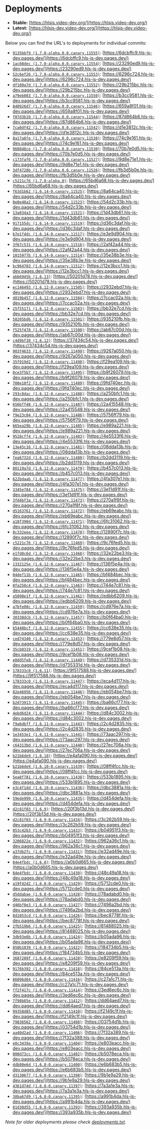 # Deployments

- **Stable:** [https://hlsjs.video-dev.org/](https://hlsjs.video-dev.org/)
- **Latest:** [https://hlsjs-dev.video-dev.org/](https://hlsjs-dev.video-dev.org/)

Below you can find the URL's to deployments for individual commits:

- [`9135bbf9 (1.7.0-alpha.0.0.canary.11555)`](https://github.com/video-dev/hls.js/commit/9135bbf942b6cae734eaaf603cdc8da49e2d319a): [https://6dcbffc9.hls-js-dev.pages.dev/](https://6dcbffc9.hls-js-dev.pages.dev/)
- [`1ac08dec (1.7.0-alpha.0.0.canary.11554)`](https://github.com/video-dev/hls.js/commit/1ac08decc11c760f0568484029a03fa8049c251e): [https://23290ed9.hls-js-dev.pages.dev/](https://23290ed9.hls-js-dev.pages.dev/)
- [`52c6ef26 (1.7.0-alpha.0.0.canary.11553)`](https://github.com/video-dev/hls.js/commit/52c6ef26b56b22701680544d14792f91052550b1): [https://6296c724.hls-js-dev.pages.dev/](https://6296c724.hls-js-dev.pages.dev/)
- [`df109a7d (1.7.0-alpha.0.0.canary.11552)`](https://github.com/video-dev/hls.js/commit/df109a7d8c10b1c8bc5788b6d0f2a45071c475e9): [https://29b215bc.hls-js-dev.pages.dev/](https://29b215bc.hls-js-dev.pages.dev/)
- [`a79eb083 (1.7.0-alpha.0.0.canary.11550)`](https://github.com/video-dev/hls.js/commit/a79eb0832b6be85c88ae8445354aa74de6e05f46): [https://b3cc9581.hls-js-dev.pages.dev/](https://b3cc9581.hls-js-dev.pages.dev/)
- [`840926d7 (1.7.0-alpha.0.0.canary.11546)`](https://github.com/video-dev/hls.js/commit/840926d787c35b88136cce0f3e0e1b73092e0e33): [https://659a8f01.hls-js-dev.pages.dev/](https://659a8f01.hls-js-dev.pages.dev/)
- [`f07d3b10 (1.7.0-alpha.0.0.canary.11544)`](https://github.com/video-dev/hls.js/commit/f07d3b10485f6c6803b94f615096802da8749c8d): [https://87d864b6.hls-js-dev.pages.dev/](https://87d864b6.hls-js-dev.pages.dev/)
- [`7ca0df42 (1.7.0-alpha.0.0.canary.11542)`](https://github.com/video-dev/hls.js/commit/7ca0df42e8dea5fa83f18ea4902f70d0880b1f34): [https://d1e3812c.hls-js-dev.pages.dev/](https://d1e3812c.hls-js-dev.pages.dev/)
- [`8a17a8fe (1.7.0-alpha.0.0.canary.11538)`](https://github.com/video-dev/hls.js/commit/8a17a8fe4924ab2f3a62c6c191d3412321977da5): [https://74c9e161.hls-js-dev.pages.dev/](https://74c9e161.hls-js-dev.pages.dev/)
- [`960848ce (1.7.0-alpha.0.0.canary.11530)`](https://github.com/video-dev/hls.js/commit/960848ce4e100973735641c11813f7a1196608df): [https://70b7e0d5.hls-js-dev.pages.dev/](https://70b7e0d5.hls-js-dev.pages.dev/)
- [`c173faf6 (1.7.0-alpha.0.0.canary.11527)`](https://github.com/video-dev/hls.js/commit/c173faf6afdc191f0742b9ec6b253735a5f51538): [https://9d8e71e1.hls-js-dev.pages.dev/](https://9d8e71e1.hls-js-dev.pages.dev/)
- [`3df4728b (1.7.0-alpha.0.0.canary.11526)`](https://github.com/video-dev/hls.js/commit/3df4728b903b9d96f31209f042e1e25bcf757045): [https://fb3d5b0e.hls-js-dev.pages.dev/](https://fb3d5b0e.hls-js-dev.pages.dev/)
- [`c5221c76 (1.7.0-alpha.0)`](https://github.com/video-dev/hls.js/commit/c5221c76881d4a83cb12eda7df7ee94583634a60): [https://65bd6a68.hls-js-dev.pages.dev/](https://65bd6a68.hls-js-dev.pages.dev/)
- [`f63d1b62 (1.6.14-0.canary.11525)`](https://github.com/video-dev/hls.js/commit/f63d1b6234ccc01986eebeddb726de1799e6ed88): [https://8a64ca40.hls-js-dev.pages.dev/](https://8a64ca40.hls-js-dev.pages.dev/)
- [`0e0e48a2 (1.6.14-0.canary.11523)`](https://github.com/video-dev/hls.js/commit/0e0e48a2173912d815df693d090f7eed1bc85907): [https://54d2c33b.hls-js-dev.pages.dev/](https://54d2c33b.hls-js-dev.pages.dev/)
- [`13a034a3 (1.6.14-0.canary.11521)`](https://github.com/video-dev/hls.js/commit/13a034a350de1c7c3db0548d65011b0f992f17a5): [https://1d43db61.hls-js-dev.pages.dev/](https://1d43db61.hls-js-dev.pages.dev/)
- [`917155dc (1.6.14-0.canary.11519)`](https://github.com/video-dev/hls.js/commit/917155dc8d71f3478f2aac559f87d257564cf180): [https://d36c3daf.hls-js-dev.pages.dev/](https://d36c3daf.hls-js-dev.pages.dev/)
- [`b7e1f4dc (1.6.14-0.canary.11517)`](https://github.com/video-dev/hls.js/commit/b7e1f4dc3c040130f3bf5cbfb513459fc8cc2ced): [https://e3e9d904.hls-js-dev.pages.dev/](https://e3e9d904.hls-js-dev.pages.dev/)
- [`3f67c531 (1.6.14-0.canary.11516)`](https://github.com/video-dev/hls.js/commit/3f67c531c38a4fd9535f78d19a6ab535bbd97bb8): [https://2af42a44.hls-js-dev.pages.dev/](https://2af42a44.hls-js-dev.pages.dev/)
- [`1015977b (1.6.14-0.canary.11514)`](https://github.com/video-dev/hls.js/commit/1015977b5b07a1c7450080f8348e5f435745af7b): [https://35e38b3e.hls-js-dev.pages.dev/](https://35e38b3e.hls-js-dev.pages.dev/)
- [`bc964703 (1.6.14-0.canary.11512)`](https://github.com/video-dev/hls.js/commit/bc964703dd37621b4f471200f730a103591292e4): [https://12e3bcc1.hls-js-dev.pages.dev/](https://12e3bcc1.hls-js-dev.pages.dev/)
- [`abb6945b (1.6.13)`](https://github.com/video-dev/hls.js/commit/abb6945bd29eadc04c25b2522528ca6aa619992f): [https://50201d78.hls-js-dev.pages.dev/](https://50201d78.hls-js-dev.pages.dev/)
- [`ec146493 (1.6.12-0.canary.11505)`](https://github.com/video-dev/hls.js/commit/ec1464933213e6dfef923a9b7d6602f9e9f2ba5c): [https://2932ebd7.hls-js-dev.pages.dev/](https://2932ebd7.hls-js-dev.pages.dev/)
- [`d819b457 (1.6.12-0.canary.11504)`](https://github.com/video-dev/hls.js/commit/d819b457973e591227e84a7a5e425c4404760928): [https://7ccac02a.hls-js-dev.pages.dev/](https://7ccac02a.hls-js-dev.pages.dev/)
- [`25f55171 (1.6.12-0.canary.11503)`](https://github.com/video-dev/hls.js/commit/25f551715d4b57272190f7e93aabf132ce3abc9d): [https://bb32e7cd.hls-js-dev.pages.dev/](https://bb32e7cd.hls-js-dev.pages.dev/)
- [`58205bd6 (1.6.12-0.canary.11501)`](https://github.com/video-dev/hls.js/commit/58205bd671beb84c9175a002b8cf1e9c94745be0): [https://935210fb.hls-js-dev.pages.dev/](https://935210fb.hls-js-dev.pages.dev/)
- [`f525f478 (1.6.12-0.canary.11500)`](https://github.com/video-dev/hls.js/commit/f525f4783ed714bb2eddd1d3ca7e188b5f5601f4): [https://ab67c00d.hls-js-dev.pages.dev/](https://ab67c00d.hls-js-dev.pages.dev/)
- [`c4d9bf38 (1.6.12)`](https://github.com/video-dev/hls.js/commit/c4d9bf38489bf9528b910a3c3088eec6eb31bf93): [https://37434c54.hls-js-dev.pages.dev/](https://37434c54.hls-js-dev.pages.dev/)
- [`903f4633 (1.6.12-0.canary.11499)`](https://github.com/video-dev/hls.js/commit/903f463311c6487a9e21b9a7c9ef059cc7593772): [https://9267a050.hls-js-dev.pages.dev/](https://9267a050.hls-js-dev.pages.dev/)
- [`35f919d2 (1.6.12-0.canary.11498)`](https://github.com/video-dev/hls.js/commit/35f919d2c17cb61915407106ec75d01975be5207): [https://f29ea109.hls-js-dev.pages.dev/](https://f29ea109.hls-js-dev.pages.dev/)
- [`0ce3f5b7 (1.6.12-0.canary.11495)`](https://github.com/video-dev/hls.js/commit/0ce3f5b785b2e78f7773f16dd292abbf87c65388): [https://b9f26079.hls-js-dev.pages.dev/](https://b9f26079.hls-js-dev.pages.dev/)
- [`708e10f2 (1.6.12-0.canary.11489)`](https://github.com/video-dev/hls.js/commit/708e10f2e53064c81373cf41498fdc6988255ca6): [https://9fd740ec.hls-js-dev.pages.dev/](https://9fd740ec.hls-js-dev.pages.dev/)
- [`293c8dac (1.6.12-0.canary.11488)`](https://github.com/video-dev/hls.js/commit/293c8dac4d505f699145a29e513535a0792c4bea): [https://a250bfc1.hls-js-dev.pages.dev/](https://a250bfc1.hls-js-dev.pages.dev/)
- [`656bff48 (1.6.12-0.canary.11487)`](https://github.com/video-dev/hls.js/commit/656bff4809db9c1866b9345aad2395cfea4f7671): [https://2a415548.hls-js-dev.pages.dev/](https://2a415548.hls-js-dev.pages.dev/)
- [`f9e23c04 (1.6.12-0.canary.11486)`](https://github.com/video-dev/hls.js/commit/f9e23c04461c6ca07c156d47de7acf235746d3fb): [https://5756ff79.hls-js-dev.pages.dev/](https://5756ff79.hls-js-dev.pages.dev/)
- [`665ea29b (1.6.12-0.canary.11485)`](https://github.com/video-dev/hls.js/commit/665ea29b0bd7788fe136ee782a33d62f4f29f5f8): [https://e989a221.hls-js-dev.pages.dev/](https://e989a221.hls-js-dev.pages.dev/)
- [`9528cff4 (1.6.12-0.canary.11483)`](https://github.com/video-dev/hls.js/commit/9528cff4dd00411e9dcdb78522c86ae82ff6efd7): [https://4e5533f6.hls-js-dev.pages.dev/](https://4e5533f6.hls-js-dev.pages.dev/)
- [`13e45c16 (1.6.12-0.canary.11481)`](https://github.com/video-dev/hls.js/commit/13e45c16485d1e360ba5c5c4d9946dbd84c113c9): [https://08dda13b.hls-js-dev.pages.dev/](https://08dda13b.hls-js-dev.pages.dev/)
- [`fea6732d (1.6.12-0.canary.11480)`](https://github.com/video-dev/hls.js/commit/fea6732dc1196c0eff2f076443faeff07bc96866): [https://b2dd3119.hls-js-dev.pages.dev/](https://b2dd3119.hls-js-dev.pages.dev/)
- [`80119a7d (1.6.12-0.canary.11479)`](https://github.com/video-dev/hls.js/commit/80119a7dde77acd43460504adb6f5cf1f0bececc): [https://b457c013.hls-js-dev.pages.dev/](https://b457c013.hls-js-dev.pages.dev/)
- [`622bdaab (1.6.12-0.canary.11477)`](https://github.com/video-dev/hls.js/commit/622bdaabac4590a73ac84542c7bcfd54c6fa279e): [https://4fa307e1.hls-js-dev.pages.dev/](https://4fa307e1.hls-js-dev.pages.dev/)
- [`3345e784 (1.6.12-0.canary.11475)`](https://github.com/video-dev/hls.js/commit/3345e784e16f80543930b94b40601c736b43a2a1): [https://3e11d91f.hls-js-dev.pages.dev/](https://3e11d91f.hls-js-dev.pages.dev/)
- [`3fd4bf3a (1.6.12-0.canary.11473)`](https://github.com/video-dev/hls.js/commit/3fd4bf3a4032e3e5dde82326292d80d8927b9925): [https://270a1f8f.hls-js-dev.pages.dev/](https://270a1f8f.hls-js-dev.pages.dev/)
- [`d5163761 (1.6.12-0.canary.11472)`](https://github.com/video-dev/hls.js/commit/d5163761177677f2a3733ddc3164327d1310eb3f): [https://eb69eabc.hls-js-dev.pages.dev/](https://eb69eabc.hls-js-dev.pages.dev/)
- [`a18f390d (1.6.12-0.canary.11471)`](https://github.com/video-dev/hls.js/commit/a18f390d386ae749c7c54bde62054d9f28d27a7f): [https://6fc31062.hls-js-dev.pages.dev/](https://6fc31062.hls-js-dev.pages.dev/)
- [`8c332eea (1.6.12-0.canary.11470)`](https://github.com/video-dev/hls.js/commit/8c332eea20f8936467753b5aecab2bbe3608aa9b): [https://12890f7c.hls-js-dev.pages.dev/](https://12890f7c.hls-js-dev.pages.dev/)
- [`c5221c76 (1.6.12-0.canary.11469)`](https://github.com/video-dev/hls.js/commit/c5221c76881d4a83cb12eda7df7ee94583634a60): [https://9c76fed5.hls-js-dev.pages.dev/](https://9c76fed5.hls-js-dev.pages.dev/)
- [`e1fd0c6d (1.6.12-0.canary.11468)`](https://github.com/video-dev/hls.js/commit/e1fd0c6de0149f00fb8f5048a49f8f49081e5cb5): [https://32e22be3.hls-js-dev.pages.dev/](https://32e22be3.hls-js-dev.pages.dev/)
- [`1332125e (1.6.12-0.canary.11467)`](https://github.com/video-dev/hls.js/commit/1332125e2c36d6b017159055cd8ca49bd04b70cc): [https://136f5e4a.hls-js-dev.pages.dev/](https://136f5e4a.hls-js-dev.pages.dev/)
- [`04def11b (1.6.12-0.canary.11465)`](https://github.com/video-dev/hls.js/commit/04def11b7e3ebe1219c1c2a3a6ac1078239c4b98): [https://bf484bec.hls-js-dev.pages.dev/](https://bf484bec.hls-js-dev.pages.dev/)
- [`0fa258c4 (1.6.12-0.canary.11463)`](https://github.com/video-dev/hls.js/commit/0fa258c406d05e7b6b3d359c93a5246029f32364): [https://744e7c81.hls-js-dev.pages.dev/](https://744e7c81.hls-js-dev.pages.dev/)
- [`a5090e1f (1.6.12-0.canary.11461)`](https://github.com/video-dev/hls.js/commit/a5090e1f1875697ad4f3a4d994ad7373d296c4fc): [https://edbb6209.hls-js-dev.pages.dev/](https://edbb6209.hls-js-dev.pages.dev/)
- [`a7bfe08c (1.6.12-0.canary.11459)`](https://github.com/video-dev/hls.js/commit/a7bfe08cddd20b214ddc6987b564dda768f386eb): [https://cd976e7a.hls-js-dev.pages.dev/](https://cd976e7a.hls-js-dev.pages.dev/)
- [`30338dcb (1.6.12-0.canary.11457)`](https://github.com/video-dev/hls.js/commit/30338dcb1431ad7a79625bcc32f09caa4b995b65): [https://b0f64ba0.hls-js-dev.pages.dev/](https://b0f64ba0.hls-js-dev.pages.dev/)
- [`b5440bcf (1.6.12-0.canary.11455)`](https://github.com/video-dev/hls.js/commit/b5440bcf129e00685688a873957b7d730f33dd02): [https://cc638e35.hls-js-dev.pages.dev/](https://cc638e35.hls-js-dev.pages.dev/)
- [`ced74340 (1.6.12-0.canary.11453)`](https://github.com/video-dev/hls.js/commit/ced7434041c514539c9386fce97748bee384db7d): [https://779e8d57.hls-js-dev.pages.dev/](https://779e8d57.hls-js-dev.pages.dev/)
- [`35cb0319 (1.6.12-0.canary.11451)`](https://github.com/video-dev/hls.js/commit/35cb0319342293d6d107d6cea50f72037cb79805): [https://9cef1b08.hls-js-dev.pages.dev/](https://9cef1b08.hls-js-dev.pages.dev/)
- [`e0dd5fe8 (1.6.12-0.canary.11449)`](https://github.com/video-dev/hls.js/commit/e0dd5fe8d587510faf62bad25276e44fd49d8ad9): [https://d735331d.hls-js-dev.pages.dev/](https://d735331d.hls-js-dev.pages.dev/)
- [`178333c0 (1.6.11)`](https://github.com/video-dev/hls.js/commit/178333c02286cd8493b9d2077db845959c306657): [https://9f517588.hls-js-dev.pages.dev/](https://9f517588.hls-js-dev.pages.dev/)
- [`178333c0 (1.6.11-0.canary.11447)`](https://github.com/video-dev/hls.js/commit/178333c02286cd8493b9d2077db845959c306657): [https://eca4d117.hls-js-dev.pages.dev/](https://eca4d117.hls-js-dev.pages.dev/)
- [`82e46956 (1.6.11-0.canary.11446)`](https://github.com/video-dev/hls.js/commit/82e46956dd6b6a2a26fe84a883cdb019391f0b66): [https://eb054be7.hls-js-dev.pages.dev/](https://eb054be7.hls-js-dev.pages.dev/)
- [`b2d73913 (1.6.11-0.canary.11445)`](https://github.com/video-dev/hls.js/commit/b2d73913c1cbb8dd9cf53370582bd00200b62100): [https://ba66cf77.hls-js-dev.pages.dev/](https://ba66cf77.hls-js-dev.pages.dev/)
- [`4ebd6d24 (1.6.11-0.canary.11444)`](https://github.com/video-dev/hls.js/commit/4ebd6d2431db42e57bbfd6ee586d5c70d8ae33c7): [https://d84c3002.hls-js-dev.pages.dev/](https://d84c3002.hls-js-dev.pages.dev/)
- [`f9a6dbff (1.6.11-0.canary.11443)`](https://github.com/video-dev/hls.js/commit/f9a6dbffeae3a0e250bc372aa4ca6ebffa3a37a3): [https://2c4d2835.hls-js-dev.pages.dev/](https://2c4d2835.hls-js-dev.pages.dev/)
- [`1e3453e1 (1.6.11-0.canary.11441)`](https://github.com/video-dev/hls.js/commit/1e3453e1b1c482392cad2094e83dedafda9bacc8): [https://73aac297.hls-js-dev.pages.dev/](https://73aac297.hls-js-dev.pages.dev/)
- [`c64313bd (1.6.11-0.canary.11440)`](https://github.com/video-dev/hls.js/commit/c64313bd2da3a1b3dd6aecea1e231ed00f4900b6): [https://27ec706a.hls-js-dev.pages.dev/](https://27ec706a.hls-js-dev.pages.dev/)
- [`b21b6de9 (1.6.10)`](https://github.com/video-dev/hls.js/commit/b21b6de9f67b02ded0e6dcb6330785ad168bc8e0): [https://e4afa090.hls-js-dev.pages.dev/](https://e4afa090.hls-js-dev.pages.dev/)
- [`b21b6de9 (1.6.10-0.canary.11439)`](https://github.com/video-dev/hls.js/commit/b21b6de9f67b02ded0e6dcb6330785ad168bc8e0): [https://08ff4fcc.hls-js-dev.pages.dev/](https://08ff4fcc.hls-js-dev.pages.dev/)
- [`5ea8f781 (1.6.10-0.canary.11438)`](https://github.com/video-dev/hls.js/commit/5ea8f781bef578a697a3548a1ab953f38b06cc9d): [https://533b1895.hls-js-dev.pages.dev/](https://533b1895.hls-js-dev.pages.dev/)
- [`e3c4f1dd (1.6.10-0.canary.11436)`](https://github.com/video-dev/hls.js/commit/e3c4f1ddc020bf8934224f6464ca25c0003d3aad): [https://dbc3881a.hls-js-dev.pages.dev/](https://dbc3881a.hls-js-dev.pages.dev/)
- [`59ede999 (1.6.10-0.canary.11435)`](https://github.com/video-dev/hls.js/commit/59ede999a2c94c46136abbd6197b3fbc9fd0a5d0): [https://d454defa.hls-js-dev.pages.dev/](https://d454defa.hls-js-dev.pages.dev/)
- [`d2c81f03 (1.6.9)`](https://github.com/video-dev/hls.js/commit/d2c81f03d8012742994cd425c942eab9b4290490): [https://20f3b13d.hls-js-dev.pages.dev/](https://20f3b13d.hls-js-dev.pages.dev/)
- [`d2c81f03 (1.6.9-0.canary.11434)`](https://github.com/video-dev/hls.js/commit/d2c81f03d8012742994cd425c942eab9b4290490): [https://3c262b59.hls-js-dev.pages.dev/](https://3c262b59.hls-js-dev.pages.dev/)
- [`053c42b3 (1.6.9-0.canary.11433)`](https://github.com/video-dev/hls.js/commit/053c42b36cab2fe188498d4ce7f770b3b13a88d2): [https://b04951f3.hls-js-dev.pages.dev/](https://b04951f3.hls-js-dev.pages.dev/)
- [`3206822e (1.6.9-0.canary.11432)`](https://github.com/video-dev/hls.js/commit/3206822e375ef55c710c7e67a0aaac4679900e04): [https://962a36c1.hls-js-dev.pages.dev/](https://962a36c1.hls-js-dev.pages.dev/)
- [`a37db2fc (1.6.9-0.canary.11431)`](https://github.com/video-dev/hls.js/commit/a37db2fc087d7c8fbd58e460f21639d638ac2e13): [https://e32ad49e.hls-js-dev.pages.dev/](https://e32ad49e.hls-js-dev.pages.dev/)
- [`84e4fbdc (1.6.8)`](https://github.com/video-dev/hls.js/commit/84e4fbdc3f755b2fc279741d13cdddde1de2f58b): [https://a0b0d665.hls-js-dev.pages.dev/](https://a0b0d665.hls-js-dev.pages.dev/)
- [`84e4fbdc (1.6.8-0.canary.11430)`](https://github.com/video-dev/hls.js/commit/84e4fbdc3f755b2fc279741d13cdddde1de2f58b): [https://48c49a18.hls-js-dev.pages.dev/](https://48c49a18.hls-js-dev.pages.dev/)
- [`a19f4242 (1.6.8-0.canary.11429)`](https://github.com/video-dev/hls.js/commit/a19f42425d9088760d680f54edc141e9fd50e72f): [https://5712cde0.hls-js-dev.pages.dev/](https://5712cde0.hls-js-dev.pages.dev/)
- [`d5ddabae (1.6.8-0.canary.11428)`](https://github.com/video-dev/hls.js/commit/d5ddabae2a37e0b370c8759dd057169ab23fd87b): [https://78adabd0.hls-js-dev.pages.dev/](https://78adabd0.hls-js-dev.pages.dev/)
- [`d46bf0e3 (1.6.8-0.canary.11427)`](https://github.com/video-dev/hls.js/commit/d46bf0e3115a1ce16fc3744587a626c7f73f5e1c): [https://7496a2bd.hls-js-dev.pages.dev/](https://7496a2bd.hls-js-dev.pages.dev/)
- [`8d1053cd (1.6.8-0.canary.11426)`](https://github.com/video-dev/hls.js/commit/8d1053cd94edbf899e705380af91940f9e6989af): [https://bec8778f.hls-js-dev.pages.dev/](https://bec8778f.hls-js-dev.pages.dev/)
- [`2fb519b6 (1.6.8-0.canary.11425)`](https://github.com/video-dev/hls.js/commit/2fb519b6456299b59c9c33f760accece03d2e2f6): [https://81488025.hls-js-dev.pages.dev/](https://81488025.hls-js-dev.pages.dev/)
- [`3db93e6b (1.6.8-0.canary.11424)`](https://github.com/video-dev/hls.js/commit/3db93e6bd78e9ea2dd6ea34787d842c6856dcc81): [https://b05ada96.hls-js-dev.pages.dev/](https://b05ada96.hls-js-dev.pages.dev/)
- [`850b1039 (1.6.8-0.canary.11422)`](https://github.com/video-dev/hls.js/commit/850b1039b6d4c6fd7a5330bc800feb4b653021aa): [https://184734b5.hls-js-dev.pages.dev/](https://184734b5.hls-js-dev.pages.dev/)
- [`3687209f (1.6.8-0.canary.11420)`](https://github.com/video-dev/hls.js/commit/3687209f69ceb226754d40c53994ae1d2fab8fd4): [https://e8209f59.hls-js-dev.pages.dev/](https://e8209f59.hls-js-dev.pages.dev/)
- [`9176b392 (1.6.8-0.canary.11418)`](https://github.com/video-dev/hls.js/commit/9176b392eb462aedcdd0993b13c0acd2dc4fa0c2): [https://84ce513a.hls-js-dev.pages.dev/](https://84ce513a.hls-js-dev.pages.dev/)
- [`86096d84 (1.6.8-0.canary.11416)`](https://github.com/video-dev/hls.js/commit/86096d84dee041391648876345a7a8e334a1901c): [https://c27a1c71.hls-js-dev.pages.dev/](https://c27a1c71.hls-js-dev.pages.dev/)
- [`ff2f417c (1.6.8-0.canary.11414)`](https://github.com/video-dev/hls.js/commit/ff2f417c07be5ddb823219ae3ef26c98be5cbe43): [https://3ed6ec6c.hls-js-dev.pages.dev/](https://3ed6ec6c.hls-js-dev.pages.dev/)
- [`7f98b85e (1.6.8-0.canary.11412)`](https://github.com/video-dev/hls.js/commit/7f98b85ec8cde785acac70fe2e67626adcd1f04a): [https://dd64aed7.hls-js-dev.pages.dev/](https://dd64aed7.hls-js-dev.pages.dev/)
- [`99358d85 (1.6.8-0.canary.11410)`](https://github.com/video-dev/hls.js/commit/99358d85ad3541284dc745ecec3bdfd11cf355f9): [https://f2149c1f.hls-js-dev.pages.dev/](https://f2149c1f.hls-js-dev.pages.dev/)
- [`79836562 (1.6.8-0.canary.11408)`](https://github.com/video-dev/hls.js/commit/7983656279db411c8e22bbaef896d306a3654b08): [https://03754d1b.hls-js-dev.pages.dev/](https://03754d1b.hls-js-dev.pages.dev/)
- [`aa40d2ad (1.6.8-0.canary.11406)`](https://github.com/video-dev/hls.js/commit/aa40d2ad14722038bb00fe560e11fef4db3e3043): [https://7f32a389.hls-js-dev.pages.dev/](https://7f32a389.hls-js-dev.pages.dev/)
- [`e0c3439a (1.6.8-0.canary.11404)`](https://github.com/video-dev/hls.js/commit/e0c3439ae8a8231b338de5d58047bdd52e361884): [https://e803eacc.hls-js-dev.pages.dev/](https://e803eacc.hls-js-dev.pages.dev/)
- [`000d73cc (1.6.8-0.canary.11402)`](https://github.com/video-dev/hls.js/commit/000d73ccad58c9012200c4acd40588122aff136c): [https://b5078eca.hls-js-dev.pages.dev/](https://b5078eca.hls-js-dev.pages.dev/)
- [`ddb80e6d (1.6.8-0.canary.11400)`](https://github.com/video-dev/hls.js/commit/ddb80e6d84bec37b645e9077c0bcbc06482c039c): [https://e6b683b5.hls-js-dev.pages.dev/](https://e6b683b5.hls-js-dev.pages.dev/)
- [`d3130677 (1.6.8-0.canary.11398)`](https://github.com/video-dev/hls.js/commit/d313067793d4a50026361452792176e5d1ddc465): [https://9b1e9a29.hls-js-dev.pages.dev/](https://9b1e9a29.hls-js-dev.pages.dev/)
- [`4361d74d (1.6.8-0.canary.11397)`](https://github.com/video-dev/hls.js/commit/4361d74d28fc26a7f05ea062fc652b7103a5be8b): [https://7a3a1e3a.hls-js-dev.pages.dev/](https://7a3a1e3a.hls-js-dev.pages.dev/)
- [`38ba67d9 (1.6.8-0.canary.11395)`](https://github.com/video-dev/hls.js/commit/38ba67d986802d2e79340d0f1ce1223b00c44bc3): [https://a991b4da.hls-js-dev.pages.dev/](https://a991b4da.hls-js-dev.pages.dev/)
- [`81d30d55 (1.6.8-0.canary.11393)`](https://github.com/video-dev/hls.js/commit/81d30d55f0e77c5685af7c732296cdb63da48c5c): [https://393a935b.hls-js-dev.pages.dev/](https://393a935b.hls-js-dev.pages.dev/)

_Note for older deployments please check [deployments.txt](./deployments.txt)._
